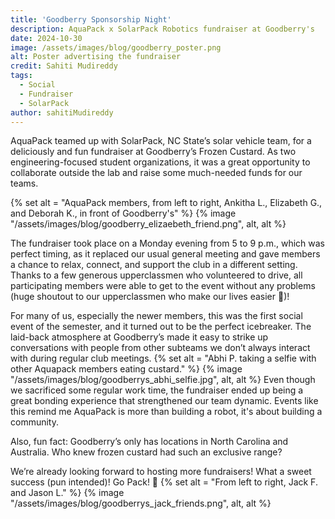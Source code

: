 ```yaml
---
title: 'Goodberry Sponsorship Night'
description: AquaPack x SolarPack Robotics fundraiser at Goodberry's 
date: 2024-10-30
image: /assets/images/blog/goodberry_poster.png
alt: Poster advertising the fundraiser
credit: Sahiti Mudireddy
tags:
  - Social
  - Fundraiser
  - SolarPack
author: sahitiMudireddy
---
```


AquaPack teamed up with SolarPack, NC State’s solar vehicle team, for a deliciously and fun fundraiser at Goodberry’s Frozen Custard. As two engineering-focused student organizations, it was a great opportunity to collaborate outside the lab and raise some much-needed funds for our teams.

{% set alt = "AquaPack members, from left to right, Ankitha L., Elizabeth G., and Deborah K., in front of Goodberry's" %}
{% image "/assets/images/blog/goodberry_elizaebeth_friend.png", alt, alt %}

The fundraiser took place on a Monday evening from 5 to 9 p.m., which was perfect timing, as it replaced our usual general meeting and gave members a chance to relax, connect, and support the club in a different setting. Thanks to a few generous upperclassmen who volunteered to drive, all participating members were able to get to the event without any problems (huge shoutout to our upperclassmen who make our lives easier 🙌)!

For many of us, especially the newer members, this was the first social event of the semester, and it turned out to be the perfect icebreaker. The laid-back atmosphere at Goodberry’s made it easy to strike up conversations with people from other subteams we don’t always interact with during regular club meetings.
{% set alt = "Abhi P. taking a selfie with other Aquapack members eating custard." %}
{% image "/assets/images/blog/goodberrys_abhi_selfie.jpg", alt, alt %}
Even though we sacrificed some regular work time, the fundraiser ended up being a great bonding experience that strengthened our team dynamic. Events like this remind me AquaPack is more than building a robot, it's about building a community. 

Also, fun fact: Goodberry’s only has locations in North Carolina and Australia. Who knew frozen custard had such an exclusive range?

We’re already looking forward to hosting more fundraisers! What a sweet success (pun intended)! Go Pack! 🐺
{% set alt = "From left to right, Jack F. and Jason L." %}
{% image "/assets/images/blog/goodberrys_jack_friends.png", alt, alt %}
